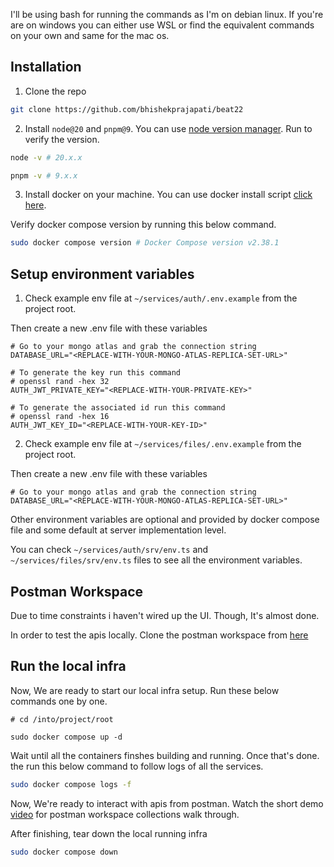 I'll be using bash for running the commands as I'm on debian linux. If you're are on windows you can either use WSL or find the equivalent commands on your own and same for the mac os.

## Installation

1. Clone the repo

```bash
git clone https://github.com/bhishekprajapati/beat22
```

2. Install `node@20` and `pnpm@9`. You can use [node version manager](https://github.com/nvm-sh/nvm). Run to verify the version.

```bash
node -v # 20.x.x
```

```bash
pnpm -v # 9.x.x
```

3. Install docker on your machine. You can use docker install script [click here](https://github.com/docker/docker-install).

Verify docker compose version by running this below
command.

```bash
sudo docker compose version # Docker Compose version v2.38.1
```

## Setup environment variables

1. Check example env file at `~/services/auth/.env.example` from the project root.

Then create a new .env file with these variables

```
# Go to your mongo atlas and grab the connection string
DATABASE_URL="<REPLACE-WITH-YOUR-MONGO-ATLAS-REPLICA-SET-URL>"

# To generate the key run this command
# openssl rand -hex 32
AUTH_JWT_PRIVATE_KEY="<REPLACE-WITH-YOUR-PRIVATE-KEY>"

# To generate the associated id run this command
# openssl rand -hex 16
AUTH_JWT_KEY_ID="<REPLACE-WITH-YOUR-KEY-ID>"
```

2. Check example env file at `~/services/files/.env.example` from the project root.

Then create a new .env file with these variables

```
# Go to your mongo atlas and grab the connection string
DATABASE_URL="<REPLACE-WITH-YOUR-MONGO-ATLAS-REPLICA-SET-URL>"
```

Other environment variables are optional and provided by docker compose file and some default at server implementation level.

You can check `~/services/auth/srv/env.ts` and `~/services/files/srv/env.ts` files to see all the environment variables.

## Postman Workspace

Due to time constraints i haven't wired up the UI. Though, It's almost done.

In order to test the apis locally. Clone the postman workspace from [here](https://www.postman.com/gold-crescent-532919/workspace/beat22)

## Run the local infra

Now, We are ready to start our local infra setup.
Run these below commands one by one.

```
# cd /into/project/root

sudo docker compose up -d
```

Wait until all the containers finshes building and running. Once that's done. the run this below command to follow logs of all the services.

```bash
sudo docker compose logs -f
```

Now, We're ready to interact with apis from postman.
Watch the short demo [video](https://drive.google.com/file/d/1DU96MpwjgHU9-a7cHrlv1VACnsv8ubw7/view?usp=sharing) for postman workspace collections walk through.

After finishing, tear down the local running infra

```bash
sudo docker compose down
```
